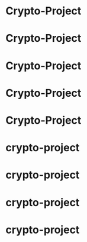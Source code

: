 # Crypto-Project
# Crypto-Project
# Crypto-Project
# Crypto-Project
# Crypto-Project
# crypto-project
# crypto-project
# crypto-project
# crypto-project
